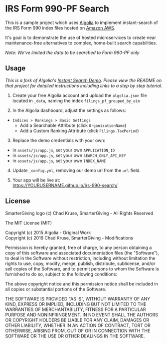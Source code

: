 IRS Form 990-PF Search
======================

This is a sample project which uses [Algolia](http://www.algolia.com) to implement instant-search of the IRS Form 990 index files hosted on [Amazon AWS](https://aws.amazon.com/public-datasets/irs-990/).

It's goal is to demonstrate the use of hosted microservices to create near maintenance-free alternatives to complex, home-built search capabilities.

*Note: We've limited the data to be searched to Form 990-PF only*

## Usage

*This is a fork of Algolia's [Instant Search Demo](https://github.com/algolia/instant-search-demo). Please view the README on that project for detailed instructions including links to a step by step tutorial.*

1) Create your free Algolia account and upload the `algolia.json` file located in `_data`, naming the index `filings_pf_grouped_by_ein` 

2) In the Algolia dashboard, adjust the settings as follows:  

- `Indices > Rankings > Basic Settings`  
  - Add a Searchable Attribute (click `OrganizationName`)  
  - Add a Custom Ranking Attribute (click `Filings.TaxPeriod`)  

3) Replace the demo credentials with your own:
- in `assets/js/app.js`, set your own `APPLICATION_ID`  
- in `assets/js/app.js`, set your own `SEARCH_ONLY_API_KEY`  
- in `assets/js/app.js`, set your own `INDEX_NAME`  

4) Update `_config.yml`, removing our demo url from the `url` field.  

5) Your app will be live at:  
https://YOURUSERNAME.github.io/irs-990-search/  

## License

SmarterGiving logo (c) Chad Kruse, SmarterGiving - All Rights Reserved

The MIT License (MIT)

Copyright (c) 2015 Algolia - Original Work  
Copyright (c) 2016 Chad Kruse, SmarterGiving - Modifications

Permission is hereby granted, free of charge, to any person obtaining a copy
of this software and associated documentation files (the "Software"), to deal
in the Software without restriction, including without limitation the rights
to use, copy, modify, merge, publish, distribute, sublicense, and/or sell
copies of the Software, and to permit persons to whom the Software is
furnished to do so, subject to the following conditions:

The above copyright notice and this permission notice shall be included in all
copies or substantial portions of the Software.

THE SOFTWARE IS PROVIDED "AS IS", WITHOUT WARRANTY OF ANY KIND, EXPRESS OR
IMPLIED, INCLUDING BUT NOT LIMITED TO THE WARRANTIES OF MERCHANTABILITY,
FITNESS FOR A PARTICULAR PURPOSE AND NONINFRINGEMENT. IN NO EVENT SHALL THE
AUTHORS OR COPYRIGHT HOLDERS BE LIABLE FOR ANY CLAIM, DAMAGES OR OTHER
LIABILITY, WHETHER IN AN ACTION OF CONTRACT, TORT OR OTHERWISE, ARISING FROM,
OUT OF OR IN CONNECTION WITH THE SOFTWARE OR THE USE OR OTHER DEALINGS IN THE
SOFTWARE.
